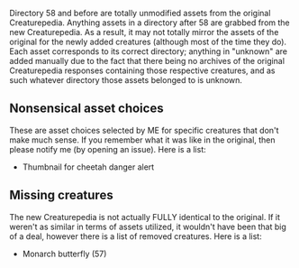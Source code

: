 Directory 58 and before are totally unmodified assets from the original Creaturepedia. Anything assets in a directory after 58 are grabbed from the new Creaturepedia. As a result, it may not totally mirror the assets of the original for the newly added creatures (although most of the time they do). Each asset corresponds to its correct directory; anything in "unknown" are added manually due to the fact that there being no archives of the original Creaturepedia responses containing those respective creatures, and as such whatever directory those assets belonged to is unknown.



Nonsensical asset choices
----------------------------
These are asset choices selected by ME for specific creatures that don't make much sense. If you remember what it was like in the original, then please notify me (by opening an issue). Here is a list:

* Thumbnail for cheetah danger alert

Missing creatures
---------------------
The new Creaturepedia is not actually FULLY identical to the original. If it weren't as similar in terms of assets utilized, it wouldn't have been that big of a deal, however there is a list of removed creatures. Here is a list:
* Monarch butterfly (57)